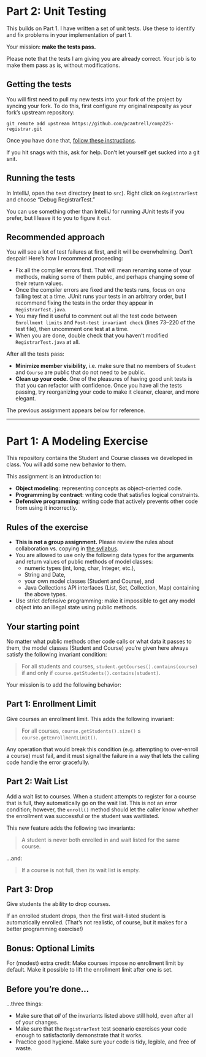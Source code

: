 # Part 2: Unit Testing

This builds on Part 1. I have written a set of unit tests. Use these to identify and fix problems in your implementation of part 1.

Your mission: **make the tests pass.**

Please note that the tests I am giving you are already correct. Your job is to make them pass as is, without modifications.

## Getting the tests

You will first need to pull my new tests into your fork of the project by syncing your fork. To do this, first configure my original resposity as your fork’s upstream repository:

    git remote add upstream https://github.com/pcantrell/comp225-registrar.git

Once you have done that, [follow these instructions](https://help.github.com/articles/syncing-a-fork/).

If you hit snags with this, ask for help. Don’t let yourself get sucked into a git snit.

## Running the tests

In IntelliJ, open the `test` directory (next to `src`). Right click on `RegistrarTest` and choose “Debug RegistrarTest.”

You can use something other than IntelliJ for running JUnit tests if you prefer, but I leave it to you to figure it out.

## Recommended approach

You will see a lot of test failures at first, and it will be overwhelming. Don’t despair! Here’s how I recommend proceeding:

* Fix all the compiler errors first. That will mean renaming some of your methods, making some of them public, and perhaps changing some of their return values.
* Once the compiler errors are fixed and the tests runs, focus on one failing test at a time. JUnit runs your tests in an arbitrary order, but I recommend fixing the tests in the order they appear in `RegistrarTest.java`.
* You may find it useful to comment out all the test code between `Enrollment limits` and `Post-test invariant check` (lines 73–220 of the test file), then uncomment one test at a time.
* When you are done, double check that you haven’t modified `RegistrarTest.java` at all.

After all the tests pass:

* **Minimize member visibility,** i.e. make sure that no members of `Student` and `Course` are public that do not need to be public.
* **Clean up your code.** One of the pleasures of having good unit tests is that you can refactor with confidence. Once you have all the tests passing, try reorganizing your code to make it cleaner, clearer, and more elegant.

The previous assignment appears below for reference.

-------------

# Part 1: A Modeling Exercise

This repository contains the Student and Course classes we developed in class. You will add some new behavior to them.

This assignment is an introduction to:

* **Object modeling**: representing concepts as object-oriented code.
* **Programming by contract**: writing code that satisfies logical constraints.
* **Defensive programming**: writing code that actively prevents other code from using it incorrectly.

## Rules of the exercise

* **This is not a group assignment.** Please review the rules about collaboration vs. copying in [the syllabus](https://moodle.macalester.edu/mod/resource/view.php?id=18335).
* You are allowed to use only the following data types for the arguments and return values of public methods of model classes:
  * numeric types (int, long, char, Integer, etc.),
  * String and Date,
  * your own model classes (Student and Course), and
  * Java Collections API interfaces (List, Set, Collection, Map) containing the above types.
* Use strict defensive programming: make it impossible to get any model object into an illegal state using public methods.

## Your starting point

No matter what public methods other code calls or what data it passes to them, the model classes (Student and Course) you’re given here always satisfy the following invariant condition:

> For all students and courses, `student.getCourses().contains(course)` if and only if `course.getStudents().contains(student)`.

Your mission is to add the following behavior:

## Part 1: Enrollment Limit

Give courses an enrollment limit. This adds the following invariant:

> For all courses, `course.getStudents().size()` ≤ `course.getEnrollmentLimit()`.

Any operation that would break this condition (e.g. attempting to over-enroll a course) must fail, and it must signal the failure in a way that lets the calling code handle the error gracefully.

## Part 2: Wait List

Add a wait list to courses. When a student attempts to register for a course that is full, they automatically go on the wait list. This is not an error condition; however, the `enroll()` method should let the caller know whether the enrollment was successful or the student was waitlisted.

This new feature adds the following two invariants:

> A student is never both enrolled in and wait listed for the same course.

…and:

> If a course is not full, then its wait list is empty.

## Part 3: Drop

Give students the ability to drop courses.

If an enrolled student drops, then the first wait-listed student is automatically enrolled. (That’s not realistic, of course, but it makes for a better programming exercise!)

## Bonus: Optional Limits

For (modest) extra credit: Make courses impose no enrollment limit by default. Make it possible to lift the enrollment limit after one is set.

## Before you’re done…

…three things:

* Make sure that _all_ of the invariants listed above still hold, even after all of your changes.
* Make sure that the `RegistrarTest` test scenario exercises your code enough to satisfactorily demonstrate that it works.
* Practice good hygiene. Make sure your code is tidy, legible, and free of waste.
